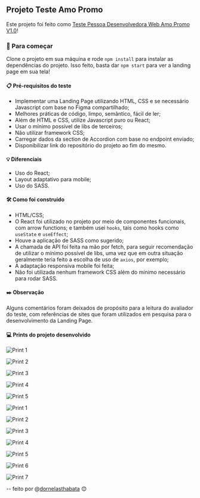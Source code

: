 ## Projeto Teste Amo Promo

Este projeto foi feito como [Teste Pessoa Desenvolvedora Web Amo Promo V1.0](https://gist.github.com/vitorfavila/1d49f3f43ad97068b601dd75488c49cd)!

### 🚀 Para começar

Clone o projeto em sua máquina e rode `npm install` para instalar as dependências do projeto. 
Isso feito, basta dar `npm start` para ver a landing page em sua tela!

#### 📋 Pré-requisitos do teste

- Implementar uma Landing Page utilizando HTML, CSS e se necessário Javascript com base no Figma compartilhado;
- Melhores práticas de código, limpo, semântico, fácil de ler;
- Além de HTML e CSS, utilize Javascript puro ou React;
- Usar o mínimo possível de libs de terceiros;
- Não utilizar framework CSS;
- Carregar dados da section de Accordion com base no endpoint enviado;
- Disponibilizar link do repositório do projeto ao fim do mesmo.

#### 💡 Diferenciais

- Uso do React;
- Layout adaptativo para mobile;
- Uso do SASS.

#### 🛠️ Como foi construído

- HTML/CSS;
- O React foi utilizado no projeto por meio de componentes funcionais, com arrow functions; e também usei `hooks`, tais como hooks como `useState` e `useEffect`;
- Houve a aplicação de SASS como sugerido;
- A chamada de API foi feita na mão por fetch, para seguir recomendação de utilizar o mínimo possível de libs, uma vez que em outra situação geralmente teria feito a escolha de uso de `axios`, por exemplo;
- A adaptação responsiva mobile foi feita;
- Não foi utilizada nenhum framework CSS além do mínimo necessário para rodar SASS.

#### ✒️ Observação

Alguns comentários foram deixados de propósito para a leitura do avaliador do teste, com referências de sites que foram utilizados em pesquisa para o desenvolvimento da Landing Page.

#### 💻 Prints do projeto desenvolvido

![Print 1](https://i.ibb.co/HtPSRRm/lp1.png)

![Print 2](https://i.ibb.co/Jj4Z91R/lp2.png)

![Print 3](https://i.ibb.co/VDGChPb/lp3.png)

![Print 4](https://i.ibb.co/4f9hMmZ/lp4.png)

![Print 5](https://i.ibb.co/wdZvcmp/lp5.png)

![Print 1](https://i.ibb.co/7NwbL1s/mb1.png)

![Print 2](https://i.ibb.co/nBfBHVw/mb2.png)

![Print 3](https://i.ibb.co/R2MnHNj/mb3.png)

![Print 4](https://i.ibb.co/Mft8Vm5/mb4.png)

![Print 5](https://i.ibb.co/2yBHgGr/mb5.png)

![Print 6](https://i.ibb.co/Y7tMfJD/mb6.png)

![Print 7](https://i.ibb.co/z4XFXpc/mb7.png)

-- feito por @[dornelasthabata](https://github.com/dthabata) 😊